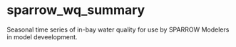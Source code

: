 # sparrow_wq_summary
Seasonal time series of in-bay water quality for use by SPARROW Modelers in model deveelopment.
